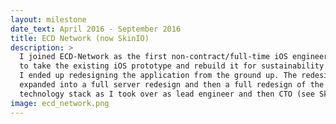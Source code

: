 ```yaml
---
layout: milestone
date_text: April 2016 - September 2016
title: ECD Network (now SkinIO)
description: >
  I joined ECD-Network as the first non-contract/full-time iOS engineer. My role was
  to take the existing iOS prototype and rebuild it for sustainability and scaleability.
  I ended up redesigning the application from the ground up. The redesign work
  expanded into a full server redesign and then a full redesign of the entire
  technology stack as I took over as lead engineer and then CTO (see SkinIO).
image: ecd_network.png
---
```

